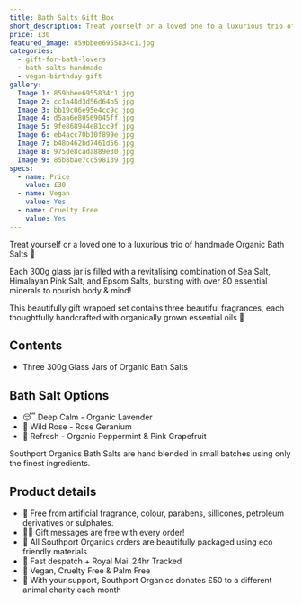 ```yaml
---
title: Bath Salts Gift Box
short_description: Treat yourself or a loved one to a luxurious trio of handmade Organic Bath Salts 🛁 
price: £30
featured_image: 859bbee6955834c1.jpg
categories:
  - gift-for-bath-lovers
  - bath-salts-handmade
  - vegan-birthday-gift
gallery:
  Image 1: 859bbee6955834c1.jpg
  Image 2: cc1a48d3d56d64b5.jpg
  Image 3: bb19c06e95e4cc9c.jpg
  Image 4: d5aa6e80569045ff.jpg
  Image 5: 9fe868944e81cc9f.jpg
  Image 6: eb4acc70b10f899e.jpg
  Image 7: b48b462bd7461d56.jpg
  Image 8: 975de8cada889e30.jpg
  Image 9: 85b8bae7cc598139.jpg
specs:
  - name: Price
    value: £30
  - name: Vegan
    value: Yes
  - name: Cruelty Free
    value: Yes
---
```


Treat yourself or a loved one to a luxurious trio of handmade Organic Bath Salts 🛁 

Each 300g glass jar is filled with a revitalising combination of Sea Salt, Himalayan Pink Salt, and Epsom Salts, bursting with over 80 essential minerals to nourish body & mind! 

This beautifully gift wrapped set contains three beautiful fragrances, each thoughtfully handcrafted with organically grown essential oils 🌿

## Contents

- Three 300g Glass Jars of Organic Bath Salts

## Bath Salt Options

- 😴 Deep Calm - Organic Lavender
- 🌺 Wild Rose - Rose Geranium 
- 🌊 Refresh - Organic Peppermint & Pink Grapefruit

Southport Organics Bath Salts are hand blended in small batches using only the finest ingredients.

## Product details

* 🍊 Free from artificial fragrance, colour, parabens, sillicones, petroleum derivatives or sulphates.
* ✍🏼 Gift messages are free with every order!
* 🌿 All Southport Organics orders are beautifully packaged using eco friendly materials
* 📮 Fast despatch + Royal Mail 24hr Tracked
* 🐰 Vegan, Cruelty Free & Palm Free
* 🐾 With your support, Southport Organics donates £50 to a different animal charity each month